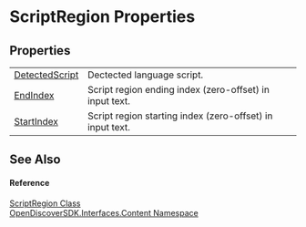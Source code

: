 # ScriptRegion Properties




## Properties
<table>
<tr>
<td><a href="266c0801-1bf1-0e4e-305c-5fa069e06925">DetectedScript</a></td>
<td>Dectected language script.</td></tr>
<tr>
<td><a href="6d782d74-6139-ab53-daa4-4d0c500506ac">EndIndex</a></td>
<td>Script region ending index (zero-offset) in input text.</td></tr>
<tr>
<td><a href="89b5eec5-69a3-0f3f-eed2-a1d9499f1097">StartIndex</a></td>
<td>Script region starting index (zero-offset) in input text.</td></tr>
</table>

## See Also


#### Reference
<a href="61129a3c-1432-9977-996b-6be92db24f2f">ScriptRegion Class</a>  
<a href="79f11d04-c275-b915-db5b-ab2227989555">OpenDiscoverSDK.Interfaces.Content Namespace</a>  
